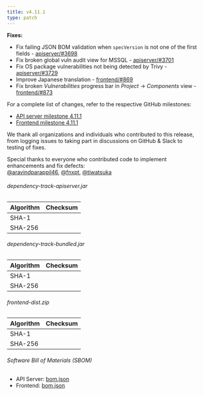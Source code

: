 ```yaml
---
title: v4.11.1
type: patch
---
```


**Fixes:**

* Fix failing JSON BOM validation when `specVersion` is not one of the first fields - [apiserver/#3698]
* Fix broken global vuln audit view for MSSQL - [apiserver/#3701]
* Fix OS package vulnerabilities not being detected by Trivy - [apiserver/#3729]
* Improve Japanese translation - [frontend/#869]
* Fix broken *Vulnerabilities* progress bar in *Project* -> *Components* view - [frontend/#873]

For a complete list of changes, refer to the respective GitHub milestones:

* [API server milestone 4.11.1](https://github.com/DependencyTrack/dependency-track/milestone/37?closed=1)
* [Frontend milestone 4.11.1](https://github.com/DependencyTrack/frontend/milestone/22?closed=1)

We thank all organizations and individuals who contributed to this release, from logging issues to taking part in discussions on GitHub & Slack to testing of fixes.

Special thanks to everyone who contributed code to implement enhancements and fix defects:  
[@aravindparappil46], [@fnxpt], [@tiwatsuka]

###### dependency-track-apiserver.jar

| Algorithm | Checksum |
|:----------|:---------|
| SHA-1     |          |
| SHA-256   |          |

###### dependency-track-bundled.jar

| Algorithm | Checksum |
|:----------|:---------|
| SHA-1     |          |
| SHA-256   |          |

###### frontend-dist.zip

| Algorithm | Checksum |
|:----------|:---------|
| SHA-1     |          |
| SHA-256   |          |

###### Software Bill of Materials (SBOM)

* API Server: [bom.json](https://github.com/DependencyTrack/dependency-track/releases/download/4.11.1/bom.json)
* Frontend: [bom.json](https://github.com/DependencyTrack/frontend/releases/download/4.11.1/bom.json)

[apiserver/#3698]: https://github.com/DependencyTrack/dependency-track/pull/3698
[apiserver/#3701]: https://github.com/DependencyTrack/dependency-track/pull/3701
[apiserver/#3729]: https://github.com/DependencyTrack/dependency-track/pull/3729

[frontend/#869]: https://github.com/DependencyTrack/frontend/pull/869
[frontend/#873]: https://github.com/DependencyTrack/frontend/pull/873

[@aravindparappil46]: https://github.com/aravindparappil46
[@fnxpt]: https://github.com/fnxpt
[@tiwatsuka]: https://github.com/tiwatsuka
